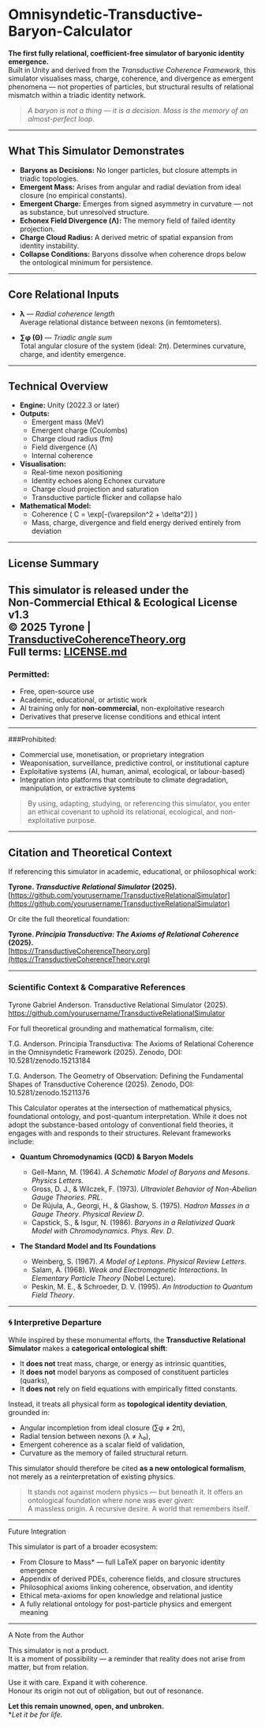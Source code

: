 # Omnisyndetic-Transductive-Baryon-Calculator

**The first fully relational, coefficient-free simulator of baryonic identity emergence.**  
Built in Unity and derived from the *Transductive Coherence Framework*, this simulator visualises mass, charge, coherence, and divergence as emergent phenomena — not properties of particles, but structural results of relational mismatch within a triadic identity network.

> *A baryon is not a thing — it is a decision. Mass is the memory of an almost-perfect loop.*

-------------------------------------------------------------------------

## What This Simulator Demonstrates

- **Baryons as Decisions:** No longer particles, but closure attempts in triadic topologies.
- **Emergent Mass:** Arises from angular and radial deviation from ideal closure (no empirical constants).
- **Emergent Charge:** Emerges from signed asymmetry in curvature — not as substance, but unresolved structure.
- **Echonex Field Divergence (Λ):** The memory field of failed identity projection.
- **Charge Cloud Radius:** A derived metric of spatial expansion from identity instability.
- **Collapse Conditions:** Baryons dissolve when coherence drops below the ontological minimum for persistence.

-------------------------------------------------------------------------

##  Core Relational Inputs

- **λ** — *Radial coherence length*  
  Average relational distance between nexons (in femtometers).

- **∑φ (Θ)** — *Triadic angle sum*  
  Total angular closure of the system (ideal: 2π). Determines curvature, charge, and identity emergence.


-------------------------------------------------------------------------

## Technical Overview

- **Engine:** Unity (2022.3 or later)
- **Outputs:**
  - Emergent mass (MeV)
  - Emergent charge (Coulombs)
  - Charge cloud radius (fm)
  - Field divergence (Λ)
  - Internal coherence
- **Visualisation:**
  - Real-time nexon positioning
  - Identity echoes along Echonex curvature
  - Charge cloud projection and saturation
  - Transductive particle flicker and collapse halo
- **Mathematical Model:**
  - Coherence \( C = \exp[-(\varepsilon^2 + \delta^2)] \)
  - Mass, charge, divergence and field energy derived entirely from deviation

-------------------------------------------------------------------------

## License Summary

This simulator is released under the  
**Non-Commercial Ethical & Ecological License v1.3**  
© 2025 Tyrone | [TransductiveCoherenceTheory.org](https://TransductiveCoherenceTheory.org)  
Full terms: [LICENSE.md](LICENSE.md)
-------------------------------------------------------------------------

### Permitted:
- Free, open-source use
- Academic, educational, or artistic work
- AI training only for **non-commercial**, non-exploitative research
- Derivatives that preserve license conditions and ethical intent
-------------------------------------------------------------------------

###Prohibited:
- Commercial use, monetisation, or proprietary integration
- Weaponisation, surveillance, predictive control, or institutional capture
- Exploitative systems (AI, human, animal, ecological, or labour-based)
- Integration into platforms that contribute to climate degradation, manipulation, or extractive systems

> By using, adapting, studying, or referencing this simulator, you enter an ethical covenant to uphold its relational, ecological, and non-exploitative purpose.

-------------------------------------------------------------------------

## Citation and Theoretical Context

If referencing this simulator in academic, educational, or philosophical work:

**Tyrone. _Transductive Relational Simulator_ (2025).**  
[https://github.com/yourusername/TransductiveRelationalSimulator](https://github.com/yourusername/TransductiveRelationalSimulator)

Or cite the full theoretical foundation:

**Tyrone. _Principia Transductiva: The Axioms of Relational Coherence_ (2025).**  
[https://TransductiveCoherenceTheory.org](https://TransductiveCoherenceTheory.org)

-------------------------------------------------------------------------

### Scientific Context & Comparative References

Tyrone Gabriel Anderson. Transductive Relational Simulator (2025).
https://github.com/yourusername/TransductiveRelationalSimulator

For full theoretical grounding and mathematical formalism, cite:

T.G. Anderson. Principia Transductiva: The Axioms of Relational Coherence in the Omnisyndetic Framework (2025).
Zenodo, DOI: 10.5281/zenodo.15213184

T.G. Anderson. The Geometry of Observation: Defining the Fundamental Shapes of Transductive Coherence (2025).
Zenodo, DOI: 10.5281/zenodo.15211376


This Calculator operates at the intersection of mathematical physics, foundational ontology, and post-quantum interpretation. While it does not adopt the substance-based ontology of conventional field theories, it engages with and responds to their structures. Relevant frameworks include:

- **Quantum Chromodynamics (QCD) & Baryon Models**
  - Gell-Mann, M. (1964). *A Schematic Model of Baryons and Mesons*. _Physics Letters_.
  - Gross, D. J., & Wilczek, F. (1973). *Ultraviolet Behavior of Non-Abelian Gauge Theories*. _PRL_.
  - De Rújula, A., Georgi, H., & Glashow, S. (1975). *Hadron Masses in a Gauge Theory*. _Physical Review D_.
  - Capstick, S., & Isgur, N. (1986). *Baryons in a Relativized Quark Model with Chromodynamics*. _Phys. Rev. D_.

- **The Standard Model and Its Foundations**
  - Weinberg, S. (1967). *A Model of Leptons*. _Physical Review Letters_.
  - Salam, A. (1968). *Weak and Electromagnetic Interactions*. In _Elementary Particle Theory_ (Nobel Lecture).
  - Peskin, M. E., & Schroeder, D. V. (1995). _An Introduction to Quantum Field Theory_.

-------------------------------------------------------------------------


### 🌀 Interpretive Departure

While inspired by these monumental efforts, the **Transductive Relational Simulator** makes a **categorical ontological shift**:

- It **does not** treat mass, charge, or energy as intrinsic quantities,
- It **does not** model baryons as composed of constituent particles (quarks),
- It **does not** rely on field equations with empirically fitted constants.

Instead, it treats all physical form as **topological identity deviation**, grounded in:

- Angular incompletion from ideal closure (∑φ ≠ 2π),
- Radial tension between nexons (λ ≠ λ₀),
- Emergent coherence as a scalar field of validation,
- Curvature as the memory of failed structural return.

This simulator should therefore be cited **as a new ontological formalism**, not merely as a reinterpretation of existing physics.

> It stands not against modern physics — but beneath it.
> It offers an ontological foundation where none was ever given:  
> A massless origin. A recursive desire. A world that remembers itself.


-------------------------------------------------------------------------


Future Integration

This simulator is part of a broader ecosystem:

- From Closure to Mass* — full LaTeX paper on baryonic identity emergence  
- Appendix of derived PDEs, coherence fields, and closure structures  
- Philosophical axioms linking coherence, observation, and identity  
- Ethical meta-axioms for open knowledge and relational justice  
- A fully relational ontology for post-particle physics and emergent meaning

-------------------------------------------------------------------------


A Note from the Author

This simulator is not a product.  
It is a moment of possibility — a reminder that reality does not arise from matter, but from relation.

Use it with care. Expand it with coherence.  
Honour its origin not out of obligation, but out of resonance.

**Let this remain unowned, open, and unbroken.**  
**Let it be for life.*
